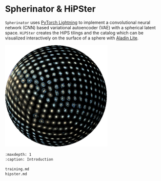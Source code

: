 # Spherinator & HiPSter

`Spherinator` uses [PyTorch Lightning](https://lightning.ai/docs/pytorch/stable/) to implement a convolutional neural network (CNN) based variational autoencoder (VAE) with a spherical latent space.
`HiPSter` creates the HiPS tilings and the catalog which can be visualized interactively on the surface of a sphere with [Aladin Lite](https://github.com/cds-astro/aladin-lite).

![](assets/P404_f2.png)

```{toctree}
:maxdepth: 1
:caption: Introduction

training.md
hipster.md
```
